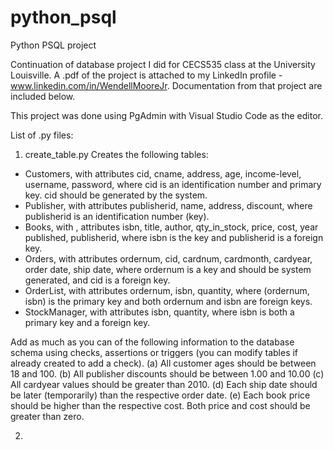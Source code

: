 # python_psql
Python PSQL project

Continuation of database project I did for CECS535 class at the University Louisville.  A .pdf of the project is attached to my LinkedIn profile - www.linkedin.com/in/WendellMooreJr.  Documentation from that project are included below.  

This project was done using PgAdmin with Visual Studio Code as the editor.

List of .py files:
1.  create_table.py
Creates the following tables:
- Customers, with attributes cid, cname, address, age, income-level, username, password, where cid is an identification number and primary key. cid should be generated by the system. 
- Publisher, with attributes publisherid, name, address, discount, where publisherid is an identification number (key). 
- Books, with , attributes isbn, title, author, qty_in_stock, price, cost, year published, publisherid, where isbn is the key and publisherid is a foreign key. 
- Orders, with attributes ordernum, cid, cardnum, cardmonth, cardyear, order date, ship date, where ordernum is a key and should be system generated, and cid is a foreign key. 
- OrderList, with attributes ordernum, isbn, quantity, where (ordernum, isbn) is the primary key and both ordernum and isbn are foreign keys. 
- StockManager, with attributes isbn, quantity, where isbn is both a primary key and a foreign key. 

Add as much as you can of the following information to the database schema using checks, assertions or triggers (you can modify tables if already created to add a check). (a) All customer ages should be between 18 and 100. (b) All publisher discounts should be between 1.00 and 10.00 (c) All cardyear values should be greater than 2010. (d) Each ship date should be later (temporarily) than the respective order date. (e) Each book price should be higher than the respective cost. Both price and cost should be greater than zero. 

2. 
